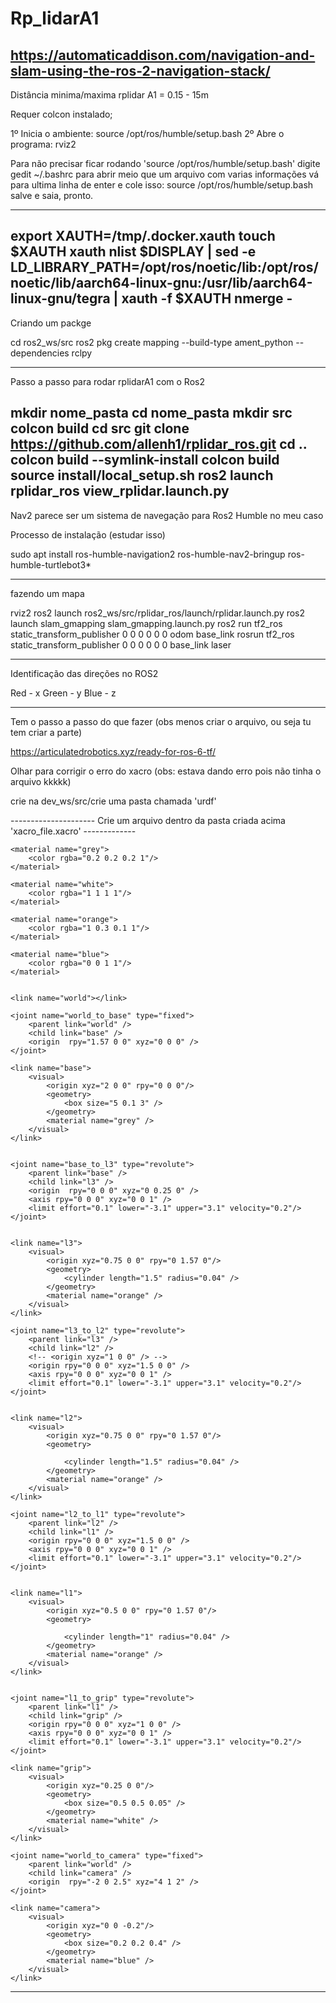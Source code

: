 # Rp_lidarA1

https://automaticaddison.com/navigation-and-slam-using-the-ros-2-navigation-stack/
-------------------------------------------------------------
Distância minima/maxima rplidar A1 = 0.15 - 15m

Requer colcon instalado;

1º Inicia o ambiente: source /opt/ros/humble/setup.bash
2º Abre o programa: rviz2

Para não precisar ficar rodando 'source /opt/ros/humble/setup.bash' 
digite gedit ~/.bashrc para abrir meio que um arquivo com varias informações
vá para ultima linha de enter e cole isso: source /opt/ros/humble/setup.bash
salve e saia, pronto.

--------------------------------------------------------------
export XAUTH=/tmp/.docker.xauth
touch $XAUTH
xauth nlist $DISPLAY | sed -e LD_LIBRARY_PATH=/opt/ros/noetic/lib:/opt/ros/noetic/lib/aarch64-linux-gnu:/usr/lib/aarch64-linux-gnu/tegra | xauth -f $XAUTH nmerge -
--------------------------------------------------------------
Criando um packge

cd ros2_ws/src
ros2 pkg create mapping --build-type ament_python --dependencies rclpy

--------------------------------------------------------------
Passo a passo para rodar rplidarA1 com o Ros2

mkdir nome_pasta
cd nome_pasta
mkdir src
colcon build
cd src
git clone https://github.com/allenh1/rplidar_ros.git
cd ..
colcon build --symlink-install
colcon build
source install/local_setup.sh
ros2 launch rplidar_ros view_rplidar.launch.py 
------------------------------------------------------------
Nav2 parece ser um sistema de navegação para Ros2 Humble no meu caso

Processo de instalação (estudar isso)

sudo apt install ros-humble-navigation2 ros-humble-nav2-bringup ros-humble-turtlebot3*

-------------------------------------------------------------
fazendo um mapa

rviz2
ros2 launch ros2_ws/src/rplidar_ros/launch/rplidar.launch.py 
ros2 launch slam_gmapping slam_gmapping.launch.py
ros2 run tf2_ros static_transform_publisher 0 0 0 0 0 0 odom base_link
rosrun tf2_ros static_transform_publisher 0 0 0 0 0 0 base_link laser

--------------------------------------------------------------
Identificação das direções no ROS2

Red - x
Green - y
Blue - z

-----------------------------------------------------------------------------------------------

Tem o passo a passo do que fazer (obs menos criar o arquivo, ou seja tu tem criar a parte)

https://articulatedrobotics.xyz/ready-for-ros-6-tf/

Olhar para corrigir o erro do xacro (obs: estava dando erro pois não tinha o arquivo kkkkk)

crie na dev_ws/src/crie uma pasta chamada 'urdf'

--------------------- Crie um arquivo dentro da pasta criada acima 'xacro_file.xacro'  -------------

<?xml version="1.0"?>
<robot xmlns:xacro="http://www.ros.org/wiki/xacro"  name="robot">

    <material name="grey">
        <color rgba="0.2 0.2 0.2 1"/>
    </material>

    <material name="white">
        <color rgba="1 1 1 1"/>
    </material>

    <material name="orange">
        <color rgba="1 0.3 0.1 1"/>
    </material>

    <material name="blue">
        <color rgba="0 0 1 1"/>
    </material>


    <link name="world"></link>

    <joint name="world_to_base" type="fixed">
        <parent link="world" />
        <child link="base" />
        <origin  rpy="1.57 0 0" xyz="0 0 0" />
    </joint>

    <link name="base">
        <visual>
            <origin xyz="2 0 0" rpy="0 0 0"/>
            <geometry>
                <box size="5 0.1 3" />
            </geometry>
            <material name="grey" />
        </visual>
    </link>


    <joint name="base_to_l3" type="revolute">
        <parent link="base" />
        <child link="l3" />
        <origin  rpy="0 0 0" xyz="0 0.25 0" />
        <axis rpy="0 0 0" xyz="0 0 1" />
        <limit effort="0.1" lower="-3.1" upper="3.1" velocity="0.2"/>
    </joint>


    <link name="l3">
        <visual>
            <origin xyz="0.75 0 0" rpy="0 1.57 0"/>
            <geometry>
                <cylinder length="1.5" radius="0.04" />
            </geometry>
            <material name="orange" />
        </visual>
    </link>

    <joint name="l3_to_l2" type="revolute">
        <parent link="l3" />
        <child link="l2" />
        <!-- <origin xyz="1 0 0" /> -->
        <origin rpy="0 0 0" xyz="1.5 0 0" />
        <axis rpy="0 0 0" xyz="0 0 1" />
        <limit effort="0.1" lower="-3.1" upper="3.1" velocity="0.2"/>
    </joint>


    <link name="l2">
        <visual>
            <origin xyz="0.75 0 0" rpy="0 1.57 0"/>
            <geometry>
                
                <cylinder length="1.5" radius="0.04" />
            </geometry>
            <material name="orange" />
        </visual>
    </link>

    <joint name="l2_to_l1" type="revolute">
        <parent link="l2" />
        <child link="l1" />
        <origin rpy="0 0 0" xyz="1.5 0 0" />
        <axis rpy="0 0 0" xyz="0 0 1" />
        <limit effort="0.1" lower="-3.1" upper="3.1" velocity="0.2"/>
    </joint>


    <link name="l1">
        <visual>
            <origin xyz="0.5 0 0" rpy="0 1.57 0"/>
            <geometry>
                
                <cylinder length="1" radius="0.04" />
            </geometry>
            <material name="orange" />
        </visual>
    </link>


    <joint name="l1_to_grip" type="revolute">
        <parent link="l1" />
        <child link="grip" />
        <origin rpy="0 0 0" xyz="1 0 0" />
        <axis rpy="0 0 0" xyz="0 0 1" />
        <limit effort="0.1" lower="-3.1" upper="3.1" velocity="0.2"/>
    </joint>

    <link name="grip">
        <visual>
            <origin xyz="0.25 0 0"/>
            <geometry>
                <box size="0.5 0.5 0.05" />
            </geometry>
            <material name="white" />
        </visual>
    </link>

    <joint name="world_to_camera" type="fixed">
        <parent link="world" />
        <child link="camera" />
        <origin  rpy="-2 0 2.5" xyz="4 1 2" />
    </joint>

    <link name="camera">
        <visual>
            <origin xyz="0 0 -0.2"/>
            <geometry>
                <box size="0.2 0.2 0.4" />
            </geometry>
            <material name="blue" />
        </visual>
    </link>


</robot>

--------------------------------------------------------------------------------------------------
